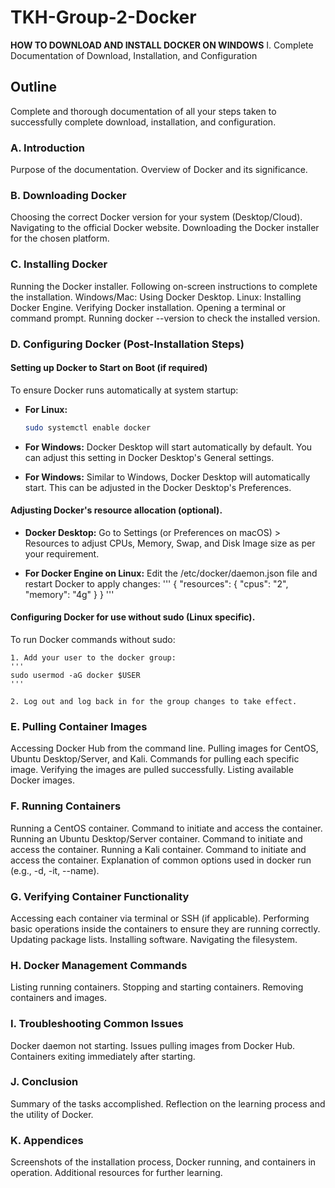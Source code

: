 # TKH-Group-2-Docker
**HOW TO DOWNLOAD AND INSTALL DOCKER ON WINDOWS**
I. Complete Documentation of Download, Installation, and Configuration

## Outline

Complete and thorough documentation of all your steps taken to successfully complete download, installation, and configuration.

### A. Introduction
Purpose of the documentation.
Overview of Docker and its significance.

### B. Downloading Docker
Choosing the correct Docker version for your system (Desktop/Cloud).
Navigating to the official Docker website.
Downloading the Docker installer for the chosen platform.

### C. Installing Docker
Running the Docker installer.
Following on-screen instructions to complete the installation.
Windows/Mac: Using Docker Desktop.
Linux: Installing Docker Engine.
Verifying Docker installation.
Opening a terminal or command prompt.
Running docker --version to check the installed version.

### D. Configuring Docker (Post-Installation Steps)
#### Setting up Docker to Start on Boot (if required)
To ensure Docker runs automatically at system startup:

- **For Linux:**
  ```bash
  sudo systemctl enable docker

- **For Windows:**
  Docker Desktop will start automatically by default. You can adjust this setting in Docker Desktop's General settings.

- **For Windows:**
  Similar to Windows, Docker Desktop will automatically start. This can be adjusted in the Docker Desktop's Preferences.

#### Adjusting Docker's resource allocation (optional).
- **Docker Desktop:**
  Go to Settings (or Preferences on macOS) > Resources to adjust CPUs, Memory, Swap, and Disk Image size as per your requirement.

- **For Docker Engine on Linux:** 
  Edit the /etc/docker/daemon.json file and restart Docker to apply changes:
  '''
  {
    "resources": {
      "cpus": "2",
      "memory": "4g"
    }
  }
  '''

#### Configuring Docker for use without sudo (Linux specific).
To run Docker commands without sudo:

    1. Add your user to the docker group:
    '''
    sudo usermod -aG docker $USER
    '''

    2. Log out and log back in for the group changes to take effect.
    
### E. Pulling Container Images
Accessing Docker Hub from the command line.
Pulling images for CentOS, Ubuntu Desktop/Server, and Kali.
Commands for pulling each specific image.
Verifying the images are pulled successfully.
Listing available Docker images.

### F. Running Containers
Running a CentOS container.
Command to initiate and access the container.
Running an Ubuntu Desktop/Server container.
Command to initiate and access the container.
Running a Kali container.
Command to initiate and access the container.
Explanation of common options used in docker run (e.g., -d, -it, --name).

### G. Verifying Container Functionality
Accessing each container via terminal or SSH (if applicable).
Performing basic operations inside the containers to ensure they are running correctly.
Updating package lists.
Installing software.
Navigating the filesystem.

### H. Docker Management Commands
Listing running containers.
Stopping and starting containers.
Removing containers and images.

### I. Troubleshooting Common Issues
Docker daemon not starting.
Issues pulling images from Docker Hub.
Containers exiting immediately after starting.

### J. Conclusion
Summary of the tasks accomplished.
Reflection on the learning process and the utility of Docker.

### K. Appendices
Screenshots of the installation process, Docker running, and containers in operation.
Additional resources for further learning.

